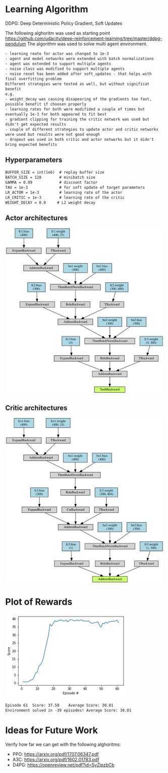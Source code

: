 
# Learning Algorithm

DDPG: Deep Deterministic Policy Gradient, Soft Updates

The following alghoritm was used as starting point
https://github.com/udacity/deep-reinforcement-learning/tree/master/ddpg-pendulum
The algorithm was used to solve multi agent environment. 
```
- learning reate for actor was changed to 1e-3
- agent and model networks were extended with batch normalizations 
- agent was extended to support multiple agents
- noise class was modified to support multiple agents
- noise reset has been added after soft_updates - that helps with final overfitting problem
Different strategies were tested as well, but without significat benefit
e.g. 
- weight_decay was causing disapearing of the gradients too fast, possible benefit if choosen properly
- learning rates for both were modifided a couple of times but eventually 1e-3 for both appeared to fit best
- gradient clipping for training the critic network was used but didn't get expected results
- couple of different strategies to update actor and critic networks were used but results were not good enough
- dropout was used in both critic and actor networks but it didn't bring expected benefits
```

## Hyperparameters
```
BUFFER_SIZE = int(1e6)  # replay buffer size
BATCH_SIZE = 128        # minibatch size
GAMMA = 0.99            # discount factor
TAU = 1e-3              # for soft update of target parameters
LR_ACTOR = 1e-3         # learning rate of the actor 
LR_CRITIC = 1e-3        # learning rate of the critic
WEIGHT_DECAY = 0.0     # L2 weight decay
```
## Actor architectures
![](actor.svg)
## Critic architectures
![](critic.svg)
# Plot of Rewards

![](plot.png)
```
Episode 61	Score: 37.58	Average Score: 30.01
Environment solved in -39 episodes!	Average Score: 30.01
```
# Ideas for Future Work
Verify how far we can get with the following alghoritms:
- PPO: https://arxiv.org/pdf/1707.06347.pdf
- A3C: https://arxiv.org/pdf/1602.01783.pdf
- D4PG: https://openreview.net/pdf?id=SyZipzbCb
